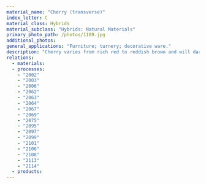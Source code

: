 ```yaml
---
material_name: "Cherry (transverse)"
index_letter: C
material_class: Hybrids
material_subclass: "Hybrids: Natural Materials"
primary_photo_path: /photos/1109.jpg
additional_photos:
general_applications: "Furniture; turnery; decorative ware."
description: "Cherry varies from rich red to reddish brown and will darken with age and exposure to light. It has a fine uniform, straight grain, satiny, and smooth texture."
relations:
  - materials:
  - processes:
    - "2002"
    - "2003"
    - "2006"
    - "2062"
    - "2063"
    - "2064"
    - "2067"
    - "2069"
    - "2075"
    - "2095"
    - "2097"
    - "2099"
    - "2101"
    - "2106"
    - "2108"
    - "2113"
    - "2114"
  - products:
---
```

